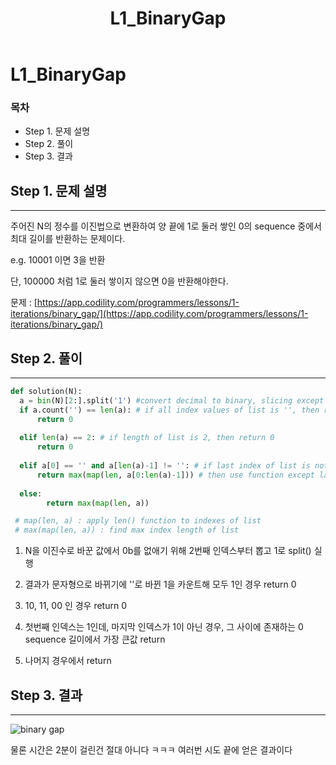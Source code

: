 ﻿---  
title:  "L1_BinaryGap"  
  
categories:  
 - Codility
tags:  
 - Study, Codility
 
---

# L1_BinaryGap
### 목차

-  Step 1. 문제 설명
-  Step 2. 풀이
-  Step 3. 결과

##  Step 1. 문제 설명
---

주어진 N의 정수를 이진법으로 변환하여 양 끝에 1로 둘러 쌓인 0의 sequence 중에서 최대 길이를 반환하는 문제이다.

e.g. 10001 이면 3을 반환

단, 100000 처럼 1로 둘러 쌓이지 않으면 0을 반환해야한다.

문제 : 
[https://app.codility.com/programmers/lessons/1-iterations/binary_gap/](https://app.codility.com/programmers/lessons/1-iterations/binary_gap/)

## Step 2. 풀이
---

```python
def solution(N):   
  a = bin(N)[2:].split('1') #convert decimal to binary, slicing except to '0b' and dividing string as '1'  
  if a.count('') == len(a): # if all index values of list is '', then return 0  
	  return 0  
	  
  elif len(a) == 2: # if length of list is 2, then return 0  
	  return 0  
	  
  elif a[0] == '' and a[len(a)-1] != '': # if last index of list is not '',  
	  return max(map(len, a[0:len(a)-1])) # then use function except last index of list  
	  
  else:  
        return max(map(len, a))  

 # map(len, a) : apply len() function to indexes of list  
 # max(map(len, a)) : find max index length of list

```
1. N을 이진수로 바꾼 값에서 0b를 없애기 위해 2번째 인덱스부터 뽑고 1로 split() 실행 

2. 결과가 문자형으로 바뀌기에 ''로 바뀐 1을 카운트해 모두 1인 경우 return 0

3. 10, 11, 00 인 경우 return 0

4. 첫번째 인덱스는 1인데, 마지막 인덱스가 1이 아닌 경우, 그 사이에 존재하는 0 sequence 길이에서 가장 큰값 return

5. 나머지 경우에서 return


## Step 3. 결과
---
![binary gap](https://user-images.githubusercontent.com/59912557/76501071-f6f60380-6484-11ea-9ddd-72939123d400.PNG)

물론 시간은 2분이 걸린건 절대 아니다 ㅋㅋㅋ
여러번 시도 끝에 얻은 결과이다
